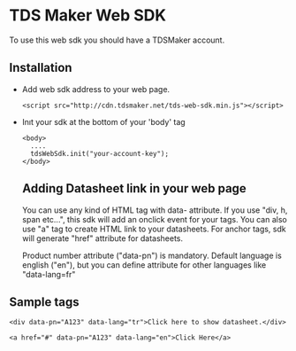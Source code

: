 # TDS Maker Web SDK
To use this web sdk you should have a TDSMaker account.

## Installation
- Add web sdk address to your web page.
  ```
  <script src="http://cdn.tdsmaker.net/tds-web-sdk.min.js"></script>
  ```
- Inıt your sdk at the bottom of your 'body' tag
  ```
  <body>
    ....
    tdsWebSdk.init("your-account-key");
  </body>
  ```
  ## Adding Datasheet link in your web page
    You can use any kind of HTML tag with data- attribute. If you use "div, h, span etc...", this sdk will add an onclick event for your tags. You can also use "a" tag to create HTML link to your datasheets. For anchor tags, sdk will generate "href" attribute for datasheets.

    Product number attribute ("data-pn") is mandatory. Default language is english ("en"), but you can define attribute for other languages like "data-lang=fr"

## Sample tags
```
<div data-pn="A123" data-lang="tr">Click here to show datasheet.</div>
```

```
<a href="#" data-pn="A123" data-lang="en">Click Here</a>
```

